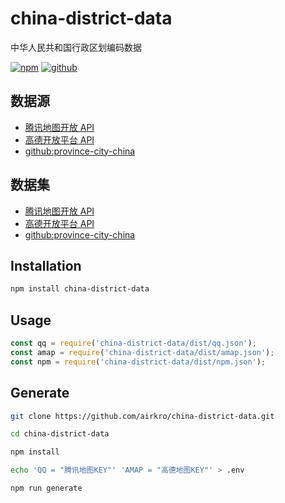 # china-district-data

中华人民共和国行政区划编码数据

[![npm][npm-badge]][npm-url]
[![github][github-badge]][github-url]

## 数据源

- [腾讯地图开放 API](https://lbs.qq.com/service/webService/webServiceGuide/webServiceDistrict)
- [高德开放平台 API](https://lbs.amap.com/api/webservice/guide/api/district/)
- [github:province-city-china](https://github.com/uiwjs/province-city-china)

## 数据集

- [腾讯地图开放 API](./dist/qq.json)
- [高德开放平台 API](./dist/amap.json)
- [github:province-city-china](./dist/npm.json)

## Installation

```sh
npm install china-district-data
```

## Usage

```js
const qq = require('china-district-data/dist/qq.json');
const amap = require('china-district-data/dist/amap.json');
const npm = require('china-district-data/dist/npm.json');
```

## Generate

```bash
git clone https://github.com/airkro/china-district-data.git

cd china-district-data

npm install

echo 'QQ = "腾讯地图KEY"' 'AMAP = "高德地图KEY"' > .env

npm run generate
```

[npm-url]: https://www.npmjs.com/package/china-district-data
[npm-badge]: https://img.shields.io/npm/v/china-district-data.svg?style=flat-square&logo=npm
[github-url]: https://github.com/airkro/china-district-data
[github-badge]: https://img.shields.io/npm/l/china-district-data.svg?style=flat-square&logo=github
